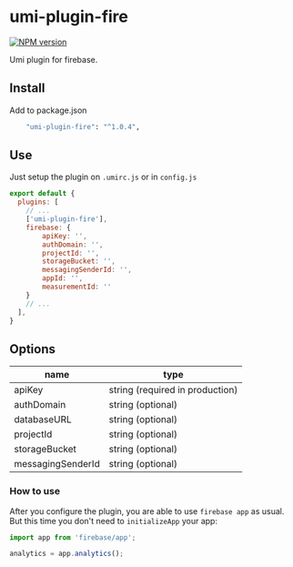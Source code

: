 # umi-plugin-fire

[![NPM version](https://img.shields.io/npm/v/umi-plugin-fire.svg?style=flat)](https://npmjs.org/package/umi-plugin-fire)

Umi plugin for firebase.

## Install

Add to package.json 

```bash
    "umi-plugin-fire": "^1.0.4",
```
## Use

Just setup the plugin on `.umirc.js` or in `config.js`

```js
export default {
  plugins: [
    // ...
    ['umi-plugin-fire'],
    firebase: {
        apiKey: '',
        authDomain: '',
        projectId: '',
        storageBucket: '',
        messagingSenderId: '',
        appId: '',
        measurementId: ''
	}
    // ...
  ],
}
```

## Options

| name                | type                             |
|---------------------|----------------------------------|
| apiKey              | string (required in production)  |
| authDomain          | string (optional)                |
| databaseURL         | string (optional)                |
| projectId           | string (optional)                |
| storageBucket       | string (optional)                |
| messagingSenderId   | string (optional)                |

### How to use

After you configure the plugin, you are able to use `firebase app` as usual. But this time you don't need to `initializeApp` your app:

```js
import app from 'firebase/app';

analytics = app.analytics();
```
